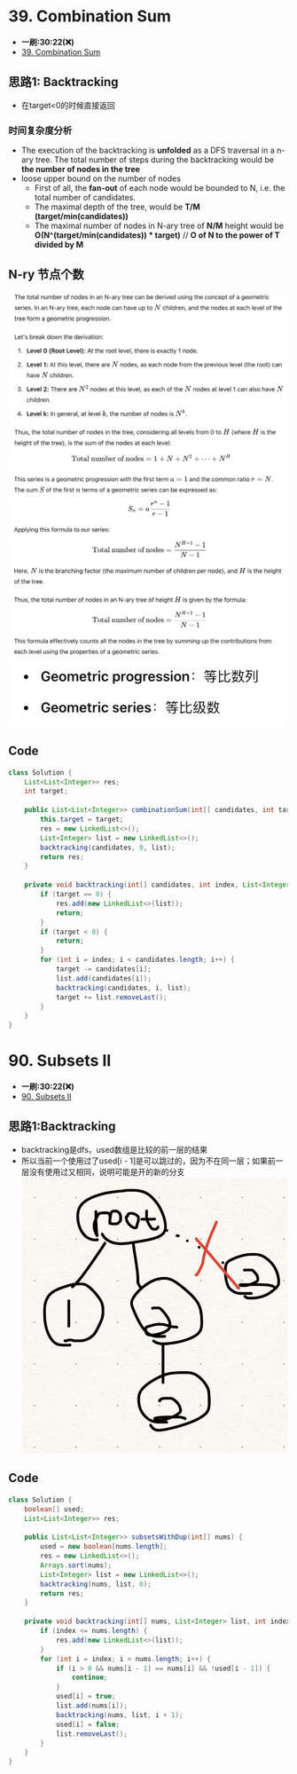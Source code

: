 # 39. Combination Sum
* **一刷:30:22(❌)**
* [39. Combination Sum](https://leetcode.com/problems/combination-sum/description/)

## 思路1: Backtracking
* 在target<0的时候直接返回
### 时间复杂度分析
* The execution of the backtracking is **unfolded** as a DFS traversal in a n-ary tree. The total number of steps during the backtracking would be **the number of nodes in the tree**
* loose upper bound on the number of nodes
  * First of all, the **fan-out** of each node would be bounded to N, i.e. the total number of candidates.
  * The maximal depth of the tree, would be **T/M (target/min(candidates))** 
  * The maximal number of nodes in N-ary tree of **N/M** height would be **O(N^(target/min(candidates)) * target)** // **O of N to the power of T divided by M**
## N-ry 节点个数
![image](./img/geometric%20progression.png)
![image](./img/geometric%20progression1.png)
![image](./img/geometric%20progression%203.png)
## Code
```java
class Solution {
    List<List<Integer>> res;
    int target;

    public List<List<Integer>> combinationSum(int[] candidates, int target) {
        this.target = target;
        res = new LinkedList<>();
        List<Integer> list = new LinkedList<>();
        backtracking(candidates, 0, list);
        return res;
    }

    private void backtracking(int[] candidates, int index, List<Integer> list) {
        if (target == 0) {
            res.add(new LinkedList<>(list));
            return;
        }
        if (target < 0) {
            return;
        }
        for (int i = index; i < candidates.length; i++) {
            target -= candidates[i];
            list.add(candidates[i]);
            backtracking(candidates, i, list);
            target += list.removeLast();
        }
    }
}
```

# 90. Subsets II
* **一刷:30:22(❌)**
* [90. Subsets II](https://leetcode.com/problems/subsets-ii/)

## 思路1:Backtracking
* backtracking是dfs，used数组是比较的前一层的结果
* 所以当前一个使用过了used[i - 1]是可以跳过的，因为不在同一层；如果前一层没有使用过又相同，说明可能是开的新的分支
![image](./img/subsetII.png)

## Code
```java
class Solution {
    boolean[] used;
    List<List<Integer>> res;

    public List<List<Integer>> subsetsWithDup(int[] nums) {
        used = new boolean[nums.length];
        res = new LinkedList<>();
        Arrays.sort(nums);
        List<Integer> list = new LinkedList<>();
        backtracking(nums, list, 0);
        return res;
    }

    private void backtracking(int[] nums, List<Integer> list, int index) {
        if (index <= nums.length) {
            res.add(new LinkedList<>(list));
        }
        for (int i = index; i < nums.length; i++) {
            if (i > 0 && nums[i - 1] == nums[i] && !used[i - 1]) {
                continue;
            }
            used[i] = true;
            list.add(nums[i]);
            backtracking(nums, list, i + 1);
            used[i] = false;
            list.removeLast();
        }
    }
}
```
